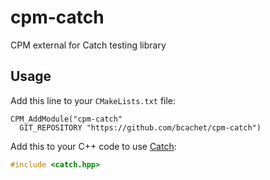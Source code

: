 # cpm-catch
CPM external for Catch testing library

## Usage

Add this line to your `CMakeLists.txt` file:
```
CPM_AddModule("cpm-catch"
  GIT_REPOSITORY "https://github.com/bcachet/cpm-catch")
```

Add this to your C++ code to use [Catch](https://github.com/philsquared/Catch):
```c++
#include <catch.hpp>
```

